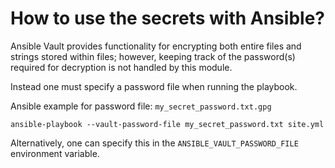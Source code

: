 How to use the secrets with Ansible?
===================================

Ansible Vault provides functionality for encrypting both entire files
and strings stored within files; however, keeping track of the
password(s) required for decryption is not handled by this module.

Instead one must specify a password file when running the playbook.

Ansible example for password file: `my_secret_password.txt.gpg`

```
ansible-playbook --vault-password-file my_secret_password.txt site.yml
```

Alternatively, one can specify this in the
`ANSIBLE_VAULT_PASSWORD_FILE` environment variable.

